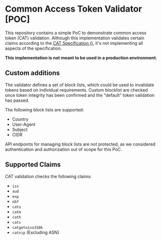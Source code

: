 # Common Access Token Validator [POC]

This repository contains a simple PoC to demonstrate common access token (CAT) validation. Although this implementation validates certain claims according to the [CAT Specification ()](), it's not implementing all aspects of the specification. 

**This implementation is not meant to be used in a production environment.**

## Custom additions

The validator defines a set of block lists, which could be used to invalidate tokens based on individual requirements. Custom blocklist are checked once token integrity has been confirmed and the "default" token validation has passed. 

The following block lists are supported:

- Country
- User-Agent
- Subject
- CIDR

API endpoints for managing block lists are not protected, as we considered authentication and authorization out of scope for this PoC.

## Supported Claims 

CAT validation checks the following claims:

- `iss`
- `aud` 
- `exp`
- `nbf`
- `catu`
- `catm`
- `cath`
- `catv`
- `catgetoiso3166`
- `catnip` (Excluding ASN)